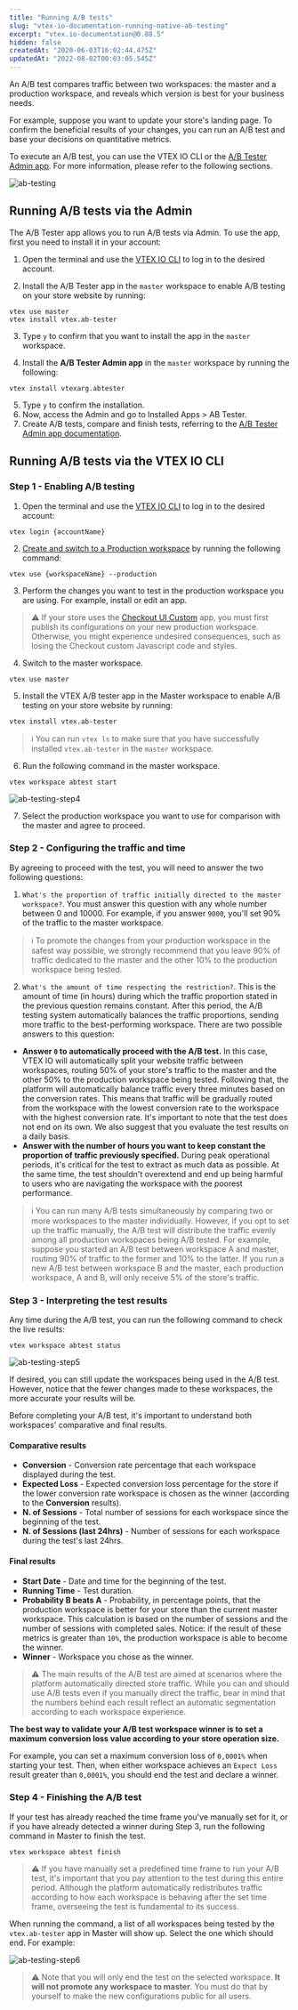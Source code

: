 ```yaml
---
title: "Running A/B tests"
slug: "vtex-io-documentation-running-native-ab-testing"
excerpt: "vtex.io-documentation@0.88.5"
hidden: false
createdAt: "2020-06-03T16:02:44.475Z"
updatedAt: "2022-08-02T00:03:05.545Z"
---
```

An A/B test compares traffic between two workspaces: the master and a production workspace, and reveals which version is best for your business needs.

For example, suppose you want to update your store's landing page. To confirm the beneficial results of your changes, you can run an A/B test and base your decisions on quantitative metrics.

To execute an A/B test, you can use the VTEX IO CLI or the [A/B Tester Admin app](https://developers.vtex.com/vtex-developer-docs/docs/vtexarg-abtester). For more information, please refer to the following sections.

![ab-testing](https://user-images.githubusercontent.com/52087100/64129197-21a62780-cd91-11e9-86f9-1ec8a3d2e2c8.png)


## Running A/B tests via the Admin
The A/B Tester app allows you to run A/B tests via Admin. To use the app, first you need to install it in your account:

1. Open the terminal and use the [VTEX IO CLI](https://developers.vtex.com/vtex-developer-docs/docs/vtex-io-documentation-vtex-io-cli-installation-and-command-reference) to log in to the desired account.

2. Install the A/B Tester app in the `master` workspace to enable A/B testing on your store website by running:

  ```
  vtex use master
  vtex install vtex.ab-tester
  ```

3. Type `y` to confirm that you want to install the app in the `master` workspace. 

4. Install the **A/B Tester Admin app** in the `master` workspace by running the following:

  ```
  vtex install vtexarg.abtester
  ```
  
5. Type `y` to confirm the installation.
6. Now, access the Admin and go to Installed Apps > AB Tester. 
7. Create A/B tests, compare and finish tests, referring to the [A/B Tester Admin app documentation](https://developers.vtex.com/vtex-developer-docs/docs/vtexarg-abtester#usage).

## Running A/B tests via the VTEX IO CLI

### Step 1 - Enabling A/B testing

1. Open the terminal and use the [VTEX IO CLI](https://developers.vtex.com/vtex-developer-docs/docs/vtex-io-documentation-vtex-io-cli-installation-and-command-reference) to log in to the desired account:

  ```
  vtex login {accountName}
  ````

2. [Create and switch to a Production workspace](https://developers.vtex.com/vtex-developer-docs/docs/vtex-io-documentation-creating-a-production-workspace) by running the following command:

  ```
  vtex use {workspaceName} --production
  ```

3. Perform the changes you want to test in the production workspace you are using. For example, install or edit an app.

  > ⚠️ If your store uses the [Checkout UI Custom](https://developers.vtex.com/vtex-developer-docs/docs/vtex-checkout-ui-custom-v0) app, you must first publish its configurations on your new production workspace. Otherwise, you might experience undesired consequences, such as losing the Checkout custom Javascript code and styles.

4. Switch to the master workspace.

  ```
  vtex use master
  ````

5. Install the VTEX A/B tester app in the Master workspace to enable A/B testing on your store website by running:

  ```
  vtex install vtex.ab-tester
  ```

  > ℹ️ You can run `vtex ls` to make sure that you have successfully installed `vtex.ab-tester` in the `master` workspace.

6. Run the following command in the master workspace.

  ```
  vtex workspace abtest start
  ```

  ![ab-testing-step4](https://user-images.githubusercontent.com/52087100/64129583-50bd9880-cd93-11e9-8b80-f1fe4cad943b.png)

7. Select the production workspace you want to use for comparison with the master and agree to proceed.

### Step 2 - Configuring the traffic and time

By agreeing to proceed with the test, you will need to answer the two following questions:

1. `What's the proportion of traffic initially directed to the master workspace?`. You must answer this question with any whole number between 0 and 10000. For example, if you answer `9000`, you'll set 90% of the traffic to the master workspace.

  > ℹ️ To promote the changes from your production workspace in the safest way possible, we strongly recommend that you leave 90% of traffic dedicated to the master and the other 10% to the production workspace being tested.

2. `What's the amount of time respecting the restriction?`. This is the amount of time (in hours) during which the traffic proportion stated in the previous question remains constant. After this period, the A/B testing system automatically balances the traffic proportions, sending more traffic to the best-performing workspace. There are two possible answers to this question:
  - **Answer `0` to automatically proceed with the A/B test.** In this case, VTEX IO will automatically split your website traffic between workspaces, routing 50% of your store's traffic to the master and the other 50% to the production workspace being tested. Following that, the platform will automatically balance traffic every three minutes based on the conversion rates. This means that traffic will be gradually routed from the workspace with the lowest conversion rate to the workspace with the highest conversion rate. It's important to note that the test does not end on its own. We also suggest that you evaluate the test results on a daily basis.
  - **Answer with the number of hours you want to keep constant the proportion of traffic previously specified.** During peak operational periods, it's critical for the test to extract as much data as possible. At the same time, the test shouldn't overextend and end up being harmful to users who are navigating the workspace with the poorest performance.
  
  > ℹ️ You can run many A/B tests simultaneously by comparing two or more workspaces to the master individually. However, if you opt to set up the traffic manually, the A/B test will distribute the traffic evenly among all production workspaces being A/B tested. For example, suppose you started an A/B test between workspace A and master, routing 90% of traffic to the former and 10% to the latter. If you run a new A/B test between workspace B and the master, each production workspace, A and B, will only receive 5% of the store's traffic.
 
### Step 3 - Interpreting the test results

Any time during the A/B test, you can run the following command to check the live results:

```
vtex workspace abtest status
```
 
![ab-testing-step5](https://user-images.githubusercontent.com/52087100/64129599-69c64980-cd93-11e9-85fd-575665fbf532.png)

If desired, you can still update the workspaces being used in the A/B test. However, notice that the fewer changes made to these workspaces, the more accurate your results will be.

Before completing your A/B test, it's important to understand both workspaces' comparative and final results.

#### Comparative results

- **Conversion** - Conversion rate percentage that each workspace displayed during the test.
- **Expected Loss** - Expected conversion loss percentage for the store if the lower conversion rate workspace is chosen as the winner (according to the **Conversion** results).
- **N. of Sessions** - Total number of sessions for each workspace since the beginning of the test.
- **N. of Sessions (last 24hrs)** - Number of sessions for each workspace during the test's last 24hrs.

#### Final results

- **Start Date** - Date and time for the beginning of the test.
- **Running Time** - Test duration.
- **Probability B beats A** - Probability, in percentage points, that the production workspace is better for your store than the current master workspace. This calculation is based on the number of sessions and the number of sessions with completed sales. Notice: if the result of these metrics is greater than `10%`, the production workspace is able to become the winner.
- **Winner** - Workspace you chose as the winner. 

> ⚠️ The main results of the A/B test are aimed at scenarios where the platform automatically directed store traffic. While you can and should use A/B tests even if you manually direct the traffic, bear in mind that the numbers behind each result reflect an automatic segmentation according to each workspace experience.

**The best way to validate your A/B test workspace winner is to set a maximum conversion loss value according to your store operation size.**

For example, you can set a maximum conversion loss of `0,0001%` when starting your test. Then, when either workspace achieves an `Expect Loss` result greater than `0,0001%`, you should end the test and declare a winner.

### Step 4 - Finishing the A/B test

If your test has already reached the time frame you've manually set for it, or if you have already detected a winner during Step 3, run the following command in Master to finish the test.

```
vtex workspace abtest finish
```

> ⚠️ If you have manually set a predefined time frame to run your A/B test, it's important that you pay attention to the test during this entire period. Although the platform automatically redistributes traffic according to how each workspace is behaving after the set time frame, overseeing the test is fundamental to its success.

When running the command, a list of all workspaces being tested by the `vtex.ab-tester` app in Master will show up. Select the one which should end. For example:

![ab-testing-step6](https://user-images.githubusercontent.com/52087100/64129622-a7c36d80-cd93-11e9-9b77-9a0bae552439.png)

> ⚠️ Note that you will only end the test on the selected workspace. **It will not promote any workspace to master**. You must do that by yourself to make the new configurations public for all users.